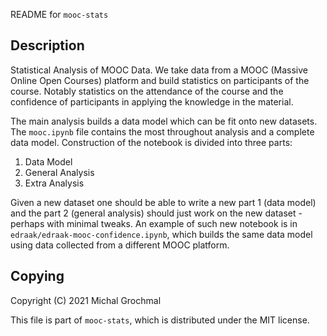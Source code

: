 README for `mooc-stats`


## Description

Statistical Analysis of MOOC Data.  We take data from a MOOC (Massive Online
Open Courses) platform and build statistics on participants of the course.
Notably statistics on the attendance of the course and the confidence of
participants in applying the knowledge in the material.

The main analysis builds a data model which can be fit onto new datasets.
The `mooc.ipynb` file contains the most throughout analysis and a complete data
model.  Construction of the notebook is divided into three parts:

1. Data Model
2. General Analysis
3. Extra Analysis

Given a new dataset one should be able to write a new part 1 (data model) and
the part 2 (general analysis) should just work on the new dataset - perhaps
with minimal tweaks.  An example of such new notebook is in
`edraak/edraak-mooc-confidence.ipynb`, which builds the same data model using
data collected from a different MOOC platform.


## Copying

Copyright (C) 2021 Michal Grochmal

This file is part of `mooc-stats`, which is distributed under the MIT license.

